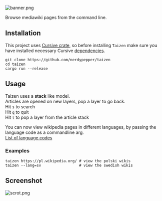 ![banner.png](https://0x0.st/sVMH.png)

Browse mediawiki pages from the command line.

## Installation
This project uses [Cursive crate](https://github.com/gyscos/Cursive), so before installing `Taizen`
make sure you have installed necessary Cursive [dependencies](https://github.com/gyscos/Cursive/wiki/Install-ncurses).

```shell
git clone https://github.com/nerdypepper/taizen
cd taizen
cargo run --release
```

## Usage

Taizen uses a **stack** like model.  
Articles are opened on new layers, pop a layer to go back.  
Hit `s` to search  
Hit `q` to quit  
Hit `t` to pop a layer from the article stack  

You can now view wikipedia pages in different languages, by passing the
language code as a commandline arg.  
[List of language codes](https://en.wikipedia.org/wiki/List_of_Wikipedias#Detailed_list)

### Examples

```
taizen https://pl.wikipedia.org/ # view the polski wikis
taizen --lang=sv                 # view the swedish wikis
```


## Screenshot

![scrot.png](https://0x0.st/sVXt.png)
